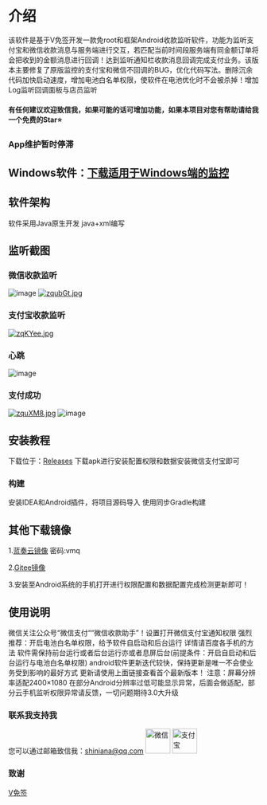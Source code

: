 # 介绍

该软件是基于V免签开发一款免root和框架Android收款监听软件，功能为监听支付宝和微信收款消息与服务端进行交互，若匹配当前时间段服务端有同金额订单将会把收到的金额消息进行回调！达到监听通知栏收款消息回调完成支付业务。该版本主要修复了原版监控的支付宝和微信不回调的BUG，优化代码写法。删除沉余代码加快启动速度，增加电池白名单权限，使软件在电池优化时不会被杀掉！增加Log监听回调面板与店员监听

#### 有任何建议欢迎致信我，如果可能的话可增加功能，如果本项目对您有帮助请给我一个免费的Star⭐

### App维护暂时停滞
## Windows软件：[下载适用于Windows端的监控](https://gitee.com/shinian-a/vmq_-pro/releases "长期支持版")

## 软件架构

软件采用Java原生开发 java+xml编写

## 监听截图

### 微信收款监听
![image](https://s1.ax1x.com/2022/12/19/zqu0rF.jpg)
[![zqubGt.jpg](https://s1.ax1x.com/2022/12/19/zqubGt.jpg)](https://imgse.com/i/zqubGt)

### 支付宝收款监听
[![zqKYee.jpg](https://s1.ax1x.com/2022/12/19/zqKYee.jpg)](https://imgse.com/i/zqKYee)

### 心跳
![image](https://s1.ax1x.com/2022/12/19/zquTIA.jpg)

### 支付成功
[![zquXM8.jpg](https://s1.ax1x.com/2022/12/19/zquXM8.jpg)](https://imgse.com/i/zquXM8)
![image](https://s1.ax1x.com/2022/12/19/zquLxf.jpg)


## 安装教程
下载位于：[Releases](https://github.com/shinian-a/Vmq-App/releases) 下载apk进行安装配置权限和数据安装微信支付宝即可

### 构建
安装IDEA和Android插件，将项目源码导入 使用同步Gradle构建

## 其他下载镜像

1.[蓝奏云镜像](https://shinianacn.lanzouy.com/b027kqata) 密码:vmq

2.[Gitee镜像](https://gitee.com/shinian-a/Vmq-App/releases)

3.安装至Android系统的手机打开进行权限配置和数据配置完成检测更新即可！

## 使用说明
微信关注公众号“微信支付““微信收款助手”！设置打开微信支付宝通知权限
强烈推荐：开启电池白名单权限，给予软件自启动和后台运行 详情请百度各手机的方法
软件需保持前台运行或者后台运行亦或者息屏后台(前提条件：开启自启动和后台运行与电池白名单权限)
android软件更新迭代较快，保持更新是唯一不会使业务受到影响的最好方式 更新请使用上面链接查看首个最新版本！
注意：屏幕分辨率适配2400×1080 在部分Android分辨率过低可能显示异常，后面会做适配，部分云手机监听权限异常请反馈，一切问题期待3.0大升级

### 联系我支持我
您可以通过邮箱致信我：shiniana@qq.com
<img src="https://s21.ax1x.com/2025/10/04/pV7SeaD.png" alt="微信" width="50" height="50">
<img src="https://s21.ax1x.com/2025/10/04/pV7SuPH.jpg" alt="支付宝" width="50" height="50">


### 致谢

[V免签](https://github.com/szvone/Vmq)

